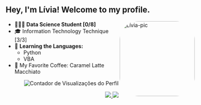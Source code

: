 
## Hey, I'm Lívia! Welcome to my profile.


<img align="right" alt="Lívia-pic" height="200" width="200" style="border-radius:50px;" src="https://wallpapers-clan.com/wp-content/uploads/2022/05/cute-pfp-04.jpg">

<div align="left">
 
-  👩🏾‍💻 **Data Science Student [0/8]**
-  🎓 Information Technology Technique [3/3]
-  🌱 **Learning the Languages:**
    - Python
    - VBA
-  🍵 My Favorite Coffee: Caramel Latte Macchiato

</div>

<p align="right">
 <img src="https://komarev.com/ghpvc/?username=liviadesouza&color=C5472E" alt="Contador de Visualizações do Perfil">
</p>

<div align="right">
 <a href="mailto:analiviadesouza.contato@gmail.com">
  <img src="https://img.shields.io/badge/-%2322272D?style=for-the-badge&logo=gmail">
 </a>
 
 <a href="https://www.linkedin.com/in/analiviadesouza/">
  <img src="https://img.shields.io/badge/-%2322272D?style=for-the-badge&logo=linkedin&logoColor=blue">
 </a>
</div>
